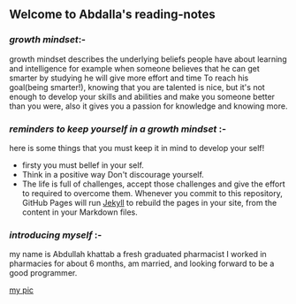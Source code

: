 ## Welcome to Abdalla's reading-notes

### *growth mindset*:-

 growth mindset describes the underlying beliefs people have about learning and intelligence for example when someone believes that he can get smarter by studying he will give more effort and time To reach his goal(being smarter!), knowing that you are talented is nice, but it's not enough to develop your skills and abilities and make you someone better than you were, also it gives you a passion for knowledge and knowing more.
 
### *reminders to keep yourself in a growth mindset* :-
here is some things that you must keep it in mind to develop your self!
* firsty you must bellef in your self.
* Think in a positive way Don't discourage yourself.
* The life is full of challenges, accept those challenges and give the effort to required to overcome them.
Whenever you commit to this repository, GitHub Pages will run [Jekyll](https://jekyllrb.com/) to rebuild the pages in your site, from the content in your Markdown files.

### *introducing myself* :-

my name is Abdullah khattab a fresh graduated pharmacist I worked in pharmacies for about 6 months, am married, and looking forward to be a good programmer.  

[my pic](blob:https://web.whatsapp.com/680e639b-c609-4f57-9331-1f3ba11c9884)
